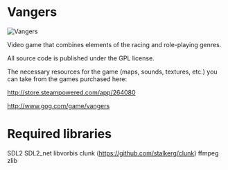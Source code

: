 Vangers
=======
![Vangers](http://cdn.akamai.steamstatic.com/steam/apps/264080/header.jpg?t=1447359431)


 Video game that combines elements of the racing and role-playing genres.
 
 All source code is published under the GPL license.
 
 The necessary resources for the game (maps, sounds, textures, etc.) you can take from the games purchased here:
 
 http://store.steampowered.com/app/264080
 
 http://www.gog.com/game/vangers

Required libraries
=======
 SDL2
 SDL2_net
 libvorbis
 clunk (https://github.com/stalkerg/clunk)
 ffmpeg
 zlib